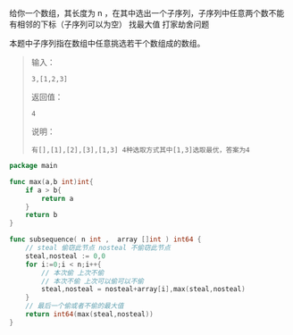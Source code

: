 给你一个数组，其长度为 n ，在其中选出一个子序列，子序列中任意两个数不能有相邻的下标（子序列可以为空）  找最大值   打家劫舍问题

本题中子序列指在数组中任意挑选若干个数组成的数组。 

> 输入：
>
> ```
> 3,[1,2,3]
> ```
>
> 返回值：
>
> ```
> 4
> ```
>
> 说明：
>
> ```
> 有[],[1],[2],[3],[1,3] 4种选取方式其中[1,3]选取最优，答案为4   
> ```

```GO
package main

func max(a,b int)int{
    if a > b{
        return a
    }
    return b
}

func subsequence( n int ,  array []int ) int64 {
    // steal 偷窃此节点 nosteal 不偷窃此节点
    steal,nosteal := 0,0
    for i:=0;i < n;i++{
        // 本次偷 上次不偷
        // 本次不偷 上次可以偷可以不偷
        steal,nosteal = nosteal+array[i],max(steal,nosteal)
    }
    // 最后一个偷或者不偷的最大值
    return int64(max(steal,nosteal))
}
```

